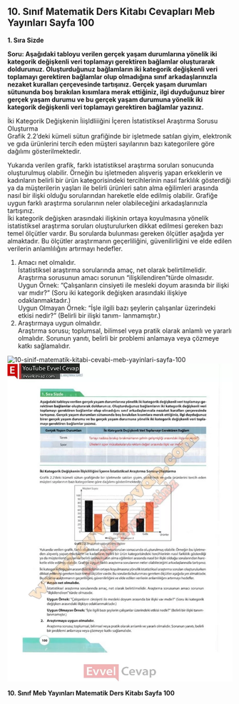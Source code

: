 ## 10. Sınıf Matematik Ders Kitabı Cevapları Meb Yayınları Sayfa 100

**1. Sıra Sizde**

**Soru: Aşağıdaki tabloyu verilen gerçek yaşam durumlarına yönelik iki kategorik değişkenli veri toplamayı gerektiren bağlamlar oluşturarak doldurunuz. Oluşturduğunuz bağlamların iki kategorik değişkenli veri toplamayı gerektiren bağlamlar olup olmadığına sınıf arkadaşlarınızla nezaket kuralları çerçevesinde tartışınız. Gerçek yaşam durumları sütununda boş bırakılan kısımlara merak ettiğiniz, ilgi duyduğunuz birer gerçek yaşam durumu ve bu gerçek yaşam durumuna yönelik iki kategorik değişkenli veri toplamayı gerektiren bağlamlar yazınız.**

İki Kategorik Değişkenin İiişldliiiğini İçeren İstatistiksel Araştırma Sorusu Oluşturma  
 Grafik 2.2’deki kümeli sütun grafiğinde bir işletmede satılan giyim, elektronik ve gıda ürünlerini tercih eden müşteri sayılarının bazı kategorilere göre dağılımı gösterilmektedir.

Yukarıda verilen grafik, farklı istatistiksel araştırma soruları sonucunda oluşturulmuş olabilir. Örneğin bu işletmeden alışveriş yapan erkeklerin ve kadınların belirli bir ürün kategorisindeki tercihlerinin nasıl farklılık gösterdiği ya da müşterilerin yaşları ile belirli ürünleri satın alma eğilimleri arasında nasıl bir ilişki olduğu sorularından hareketle elde edilmiş olabilir. Grafiğe uygun farklı araştırma sorularının neler olabileceğini arkadaşlarınızla tartışınız.  
 İki kategorik değişken arasındaki ilişkinin ortaya koyulmasına yönelik istatistiksel araştırma soruları oluşturulurken dikkat edilmesi gereken bazı temel ölçütler vardır. Bu sorularda bulunması gereken ölçütler aşağıda yer almaktadır. Bu ölçütler araştırmanın geçerliliğini, güvenilirliğini ve elde edilen verilerin anlamlılığını artırmayı hedefler.  
 1. Amacı net olmalıdır.  
 İstatistiksel araştırma sorularında amaç, net olarak belirtilmelidir. Araştırma sorusunun amacı sorunun “ilişkilendiren”türde olmasıdır.  
 Uygun Örnek: “Çalışanların cinsiyeti ile mesleki doyum arasında bir ilişki var mıdır?” (Soru iki kategorik değişken arasındaki ilişkiye odaklanmaktadır.)  
 Uygun Olmayan Örnek: “İşle ilgili bazı şeylerin çalışanlar üzerindeki etkisi nedir?” (Belirli bir ilişki tanım- lanmamıştır.)  
 2. Araştırmaya uygun olmalıdır.  
 Araştırma sorusu; toplumsal, bilimsel veya pratik olarak anlamlı ve yararlı olmalıdır. Sorunun yanıtı, belirli bir problemi anlamaya veya çözmeye katkı sağlamalıdır.

![10-sinif-matematik-kitabi-cevabi-meb-yayinlari-sayfa-100]()![10-sinif-matematik-kitabi-cevabi-meb-yayinlari-sayfa-100](./image1.webp)

**10. Sınıf Meb Yayınları Matematik Ders Kitabı Sayfa 100**